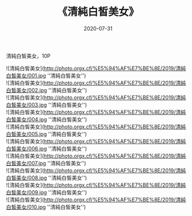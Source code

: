 ﻿---
layout: post
title:  《清純白皙美女》
date:   2020-07-31
image: http://photo.orgx.cf/%E5%94%AF%E7%BE%8E/2019/清純白皙美女/000.jpg
categories: [美女, 清纯, 唯美]
---

清純白皙美女，10P

![清純白皙美女](http://photo.orgx.cf/%E5%94%AF%E7%BE%8E/2019/清純白皙美女/001.jpg ''清純白皙美女'') <br>
![清純白皙美女](http://photo.orgx.cf/%E5%94%AF%E7%BE%8E/2019/清純白皙美女/002.jpg ''清純白皙美女'') <br>
![清純白皙美女](http://photo.orgx.cf/%E5%94%AF%E7%BE%8E/2019/清純白皙美女/003.jpg ''清純白皙美女'') <br>
![清純白皙美女](http://photo.orgx.cf/%E5%94%AF%E7%BE%8E/2019/清純白皙美女/004.jpg ''清純白皙美女'') <br>
![清純白皙美女](http://photo.orgx.cf/%E5%94%AF%E7%BE%8E/2019/清純白皙美女/005.jpg ''清純白皙美女'') <br>
![清純白皙美女](http://photo.orgx.cf/%E5%94%AF%E7%BE%8E/2019/清純白皙美女/006.jpg ''清純白皙美女'') <br>
![清純白皙美女](http://photo.orgx.cf/%E5%94%AF%E7%BE%8E/2019/清純白皙美女/007.jpg ''清純白皙美女'') <br>
![清純白皙美女](http://photo.orgx.cf/%E5%94%AF%E7%BE%8E/2019/清純白皙美女/008.jpg ''清純白皙美女'') <br>
![清純白皙美女](http://photo.orgx.cf/%E5%94%AF%E7%BE%8E/2019/清純白皙美女/009.jpg ''清純白皙美女'') <br>
![清純白皙美女](http://photo.orgx.cf/%E5%94%AF%E7%BE%8E/2019/清純白皙美女/010.jpg ''清純白皙美女'') <br>
